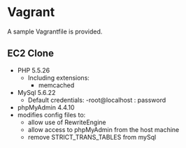 # Vagrant

A sample Vagrantfile is provided.

## EC2 Clone 
- PHP 5.5.26
  - Including extensions:
    - memcached
- MySql 5.6.22
  - Default credentials:
    -root@localhost : password
- phpMyAdmin 4.4.10
- modifies config files to:
  - allow use of RewriteEngine
  - allow access to phpMyAdmin from the host machine
  - remove STRICT_TRANS_TABLES from mySql

